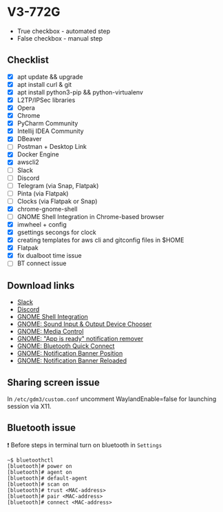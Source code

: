 # V3-772G
* True checkbox - automated step
* False checkbox - manual step

## Checklist
- [x] apt update && upgrade
- [x] apt install curl & git
- [x] apt install python3-pip && python-virtualenv
- [x] L2TP/IPSec libraries
- [x] Opera
- [x] Chrome
- [x] PyCharm Community
- [x] Intellij IDEA Community
- [x] DBeaver
- [ ] Postman + Desktop Link
- [x] Docker Engine
- [x] awscli2
- [ ] Slack
- [ ] Discord
- [ ] Telegram (via Snap, Flatpak)
- [ ] Pinta (via Flatpak)
- [ ] Clocks (via Flatpak or Snap)
- [x] chrome-gnome-shell
- [ ] GNOME Shell Integration in Chrome-based browser
- [x] imwheel + config
- [x] gsettings secongs for clock
- [x] creating templates for aws cli and gitconfig files in $HOME
- [x] Flatpak
- [x] fix dualboot time issue
- [ ] BT connect issue

## Download links
* [Slack](https://slack.com/downloads/linux)
* [Discord](https://discord.com/download)
* [GNOME Shell Integration](https://chrome.google.com/webstore/detail/gnome-shell-integration/gphhapmejobijbbhgpjhcjognlahblep)
* [GNOME: Sound Input & Output Device Chooser](https://extensions.gnome.org/extension/906/sound-output-device-chooser/)
* [GNOME: Media Control](https://extensions.gnome.org/extension/4470/media-controls/)
* [GNOME: "App is ready" notification remover](https://extensions.gnome.org/extension/1007/window-is-ready-notification-remover/)
* [GNOME: Bluetooth Quick Connect](https://extensions.gnome.org/extension/1401/bluetooth-quick-connect/)
* [GNOME: Notification Banner Position](https://extensions.gnome.org/extension/4105/notification-banner-position/)
* [GNOME: Notification Banner Reloaded](https://extensions.gnome.org/extension/4651/notification-banner-reloaded/)

## Sharing screen issue
In `/etc/gdm3/custom.conf` uncomment WaylandEnable=false for launching session via X11.

## Bluetooth issue
:exclamation: Before steps in terminal turn on bluetooth in `Settings`

    ~$ bluetoothctl
    [bluetooth]# power on
    [bluetooth]# agent on
    [bluetooth]# default-agent
    [bluetooth]# scan on
    [bluetooth]# trust <MAC-address>
    [bluetooth]# pair <MAC-address>
	[bluetooth]# connect <MAC-address>

